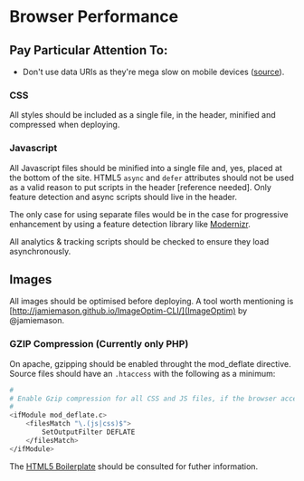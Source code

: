 # Browser Performance

## Pay Particular Attention To:
+ Don't use data URIs as they're mega slow on mobile devices ([source](http://www.mobify.com/blog/data-uris-are-slow-on-mobile/)).

### CSS
All styles should be included as a single file, in the header, minified and compressed when deploying.

### Javascript
All Javascript files should be minified into a single file and, yes, placed at the bottom of the site. HTML5 `async` and `defer` attributes should not be used as a valid reason to put scripts in the header [reference needed]. Only feature detection and async scripts should live in the header.

The only case for using separate files would be in the case for progressive enhancement by using a feature detection library like [Modernizr](http://modernizr.com/).

All analytics & tracking scripts should be checked to ensure they load asynchronously.

## Images
All images should be optimised before deploying. A tool worth mentioning is [http://jamiemason.github.io/ImageOptim-CLI/](ImageOptim) by @jamiemason.

### GZIP Compression (Currently only PHP)
On apache, gzipping should be enabled throught the mod_deflate directive. Source files should have an `.htaccess` with the following as a minimum:

```bash
#
# Enable Gzip compression for all CSS and JS files, if the browser accepts them
#
<ifModule mod_deflate.c>
	<filesMatch "\.(js|css)$">
		SetOutputFilter DEFLATE
	</filesMatch>
</ifModule>
```

The [HTML5 Boilerplate](http://html5boilerplate.com/) should be consulted for futher information.
